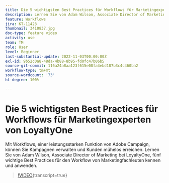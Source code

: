 ```yaml
---
title: Die 5 wichtigsten Best Practices für Workflows für Marketingexperten von LoyaltyOne
description: Lernen Sie von Adam Wilson, Associate Director of Marketing bei LoyaltyOne, fünf wichtige Best Practices für den Workflow von Marketingfachleuten kennen und anwenden.
feature: Workflows
jira: KT-11423
thumbnail: 3410837.jpg
doc-type: feature video
activity: use
team: TM
role: User
level: Beginner
last-substantial-update: 2022-11-03T00:00:00Z
exl-id: 9b52c0a8-48da-4b88-8b95-fd0fc47b06b5
source-git-commit: 116a24a8aa123f615e08fa4ebd187b3c4c460ba2
workflow-type: tm+mt
source-wordcount: '73'
ht-degree: 100%

---
```


# Die 5 wichtigsten Best Practices für Workflows für Marketingexperten von LoyaltyOne

Mit Workflows, einer leistungsstarken Funktion von Adobe Campaign, können Sie Kampagnen verwalten und Kunden mühelos erreichen. Lernen Sie von Adam Wilson, Associate Director of Marketing bei LoyaltyOne, fünf wichtige Best Practices für den Workflow von Marketingfachleuten kennen und anwenden.

>[!VIDEO](https://video.tv.adobe.com/v/3410837?quality=12&learn=on){transcript=true}
